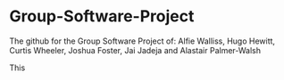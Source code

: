 # Group-Software-Project
The github for the Group Software Project of: Alfie Walliss, Hugo Hewitt, Curtis Wheeler, Joshua Foster, Jai Jadeja and Alastair Palmer-Walsh

This
